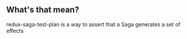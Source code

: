## What's that mean?

redux-saga-test-plan is a way to assert that a Saga generates a set of effects
